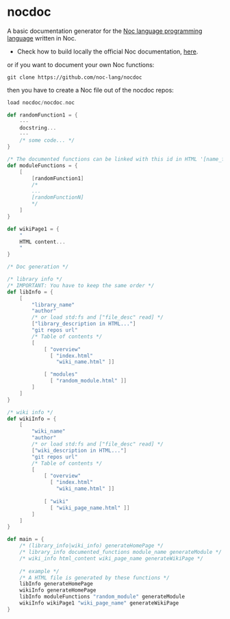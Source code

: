 # nocdoc

A basic documentation generator for the [Noc language programming language](https://github.com/noc-lang/noc) written in Noc.

- Check how to build locally the official Noc documentation, [here](https://github.com/noc-lang/docs).

or if you want to document your own Noc functions:

```
git clone https://github.com/noc-lang/nocdoc
```

then you have to create a Noc file out of the nocdoc repos:

```scala
load nocdoc/nocdoc.noc

def randomFunction1 = {
    ---
    docstring...
    ---
    /* some code... */
}

/* The documented functions can be linked with this id in HTML '[name_function]' (ex: "#[randomFunction1]") */
def moduleFunctions = {
    [
        [randomFunction1]
        /*
        ...
        [randomFunctionN]
        */
    ]
}

def wikiPage1 = {
    "
    HTML content...
    "
}

/* Doc generation */

/* library info */
/* IMPORTANT: You have to keep the same order */
def libInfo = {
    [
        "library_name"
        "author"
        /* or load std:fs and ["file_desc" read] */
        ["library_description in HTML..."]
        "git repos url"
        /* Table of contents */
        [
            [ "overview"
              [ "index.html"
                "wiki_name.html" ]]

            [ "modules"
              [ "random_module.html" ]]
        ]
    ]
}

/* wiki info */
def wikiInfo = {
    [
        "wiki_name"
        "author"
        /* or load std:fs and ["file_desc" read] */
        ["wiki_description in HTML..."]
        "git repos url"
        /* Table of contents */
        [
            [ "overview"
              [ "index.html"
                "wiki_name.html" ]]
        
            [ "wiki"
              [ "wiki_page_name.html" ]]
        ]
    ]
}

def main = {
    /* (library_info|wiki_info) generateHomePage */
    /* library_info documented_functions module_name generateModule */
    /* wiki_info html_content wiki_page_name generateWikiPage */
    
    /* example */
    /* A HTML file is generated by these functions */
    libInfo generateHomePage
    wikiInfo generateHomePage
    libInfo moduleFunctions "random_module" generateModule
    wikiInfo wikiPage1 "wiki_page_name" generateWikiPage
}
```
